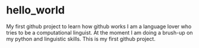 # hello_world
My first github project to learn how github works
I am a language lover who tries to be a computational linguist. At the moment I am doing a brush-up on my python and linguistic skills. This is my first github project. 
